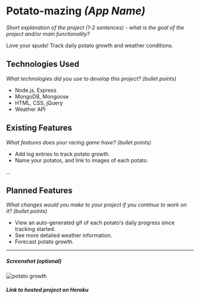 # Potato-mazing *(App Name)*

*Short explanation of the project (1-2 sentences) - what is the goal of the project and/or main functionality?*

Love your spuds! Track daily potato growth and weather conditions.

## Technologies Used

*What technologies did you use to develop this project? (bullet points)*

* Node.js, Express
* MongoDB, Mongoose
* HTML, CSS, jQuery
* Weather API

## Existing Features

*What features does your racing game have? (bullet points)*

* Add log entries to track potato growth.
* Name your potatos, and link to images of each potato.

*...*


## Planned Features

*What changes would you make to your project if you continue to work on it? (bullet points)*

* View an auto-generated gif of each potato's daily progress since tracking started.  
* See more detailed weather information.  
* Forecast potato growth.  

---

##### Screenshot (optional)

![potato growth](http://www.potato2008.org/images/stages.gif)

##### Link to hosted project on Heroku
